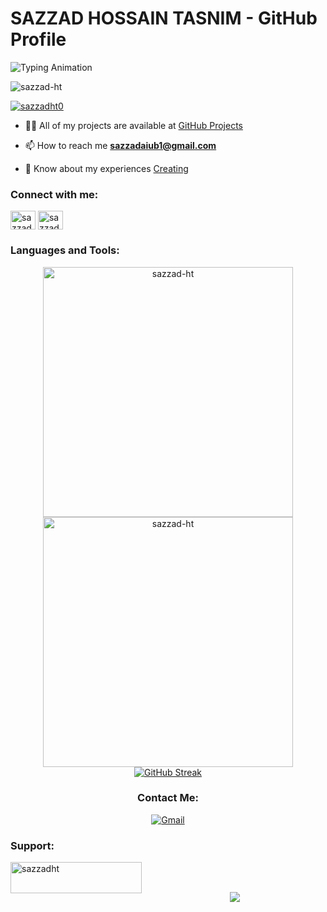 # SAZZAD HOSSAIN TASNIM - GitHub Profile

![Typing Animation](https://readme-typing-svg.herokuapp.com/?lines=Hi;I+I+am+SAZZAD+HOSSAIN+TASNIM;&center=true&size=30)

<p align="left"> <img src="https://komarev.com/ghpvc/?username=sazzad-ht&label=Profile%20views&color=0e75b6&style=flat" alt="sazzad-ht" /> </p>

<p align="left"> <a href="https://twitter.com/sazzadht0" target="blank"><img src="https://img.shields.io/twitter/follow/sazzadht0?logo=twitter&style=for-the-badge" alt="sazzadht0" /></a> </p>

- 👨‍💻 All of my projects are available at [GitHub Projects](#) <!-- Replace # with the link to your projects -->

- 📫 How to reach me **sazzadaiub1@gmail.com**



- 📄 Know about my experiences [Creating](#) <!-- Replace # with the link to your experiences -->

<h3 align="left">Connect with me:</h3>
<p align="left">
<a href="https://twitter.com/sazzadht0" target="blank"><img align="center" src="https://raw.githubusercontent.com/rahuldkjain/github-profile-readme-generator/master/src/images/icons/Social/twitter.svg" alt="sazzadht0" height="30" width="40" /></a>
<a href="https://linkedin.com/in/sazzad-hossain-tasnim-75a9801a1/" target="blank"><img align="center" src="https://raw.githubusercontent.com/rahuldkjain/github-profile-readme-generator/master/src/images/icons/Social/linked-in-alt.svg" alt="sazzad-hossain-tasnim-75a9801a1/" height="30" width="40" /></a>
</p>

<h3 align="left">Languages and Tools:</h3>

<div align="center">
  <img width="400" src="https://github-readme-stats.vercel.app/api/top-langs/?username=sazzad-ht&layout=compact&theme=gotham" alt="sazzad-ht" />
  <img width="400" src="https://github-readme-stats.vercel.app/api?username=sazzad-ht&show_icons=true&theme=gotham" alt="sazzad-ht" />
   <!-- <img width="400" src="https://github-readme-streak-stats.herokuapp.com/?user=sazzad-ht&theme=gotham" alt="sazzad-ht" />-->
 <a href="https://git.io/streak-stats"><img src="https://github-readme-streak-stats.herokuapp.com?user=SAZZAD-HT&theme=dracula" alt="GitHub Streak" /></a>
 <a href="https://github-stats-alpha.vercel.app/api?username=sazzad-ht"></a>
</div>

<div align="center">
  <h3>Contact Me:</h3>
  <a href="mailto:sazzdaiub1b@gmail.com">
    <img src="https://img.shields.io/badge/Gmail-sazzdaiub1b%40gmail.com-red?style=flat-square&logo=gmail&color=blue&theme=blue" alt="Gmail">
  </a>
</div>

<h3 align="left">Support:</h3>
<p><a href="https://www.buymeacoffee.com/sazzadht"> <img align="left" src="https://cdn.buymeacoffee.com/buttons/v2/default-yellow.png" height="50" width="210" alt="sazzadht" /></a></p><br><br>
<p align="center">
  <img src="https://capsule-render.vercel.app/api?type=waving&color=gradient&height=60&section=footer"/>
</p>
